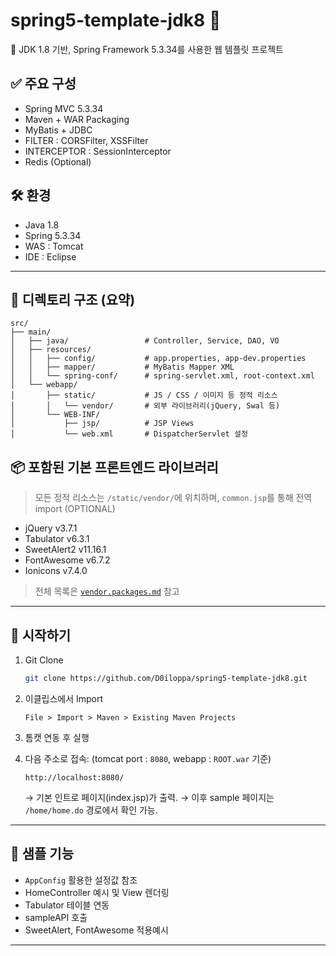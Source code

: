 # spring5-template-jdk8 🧱

📌 JDK 1.8 기반, Spring Framework 5.3.34를 사용한 웹 템플릿 프로젝트

## ✅ 주요 구성
- Spring MVC 5.3.34
- Maven + WAR Packaging
- MyBatis + JDBC
- FILTER : CORSFilter, XSSFilter
- INTERCEPTOR : SessionInterceptor
- Redis (Optional)

## 🛠️ 환경

- Java 1.8
- Spring 5.3.34
- WAS : Tomcat
- IDE : Eclipse

---

## 📁 디렉토리 구조 (요약)
```
src/
├── main/
│   ├── java/                 # Controller, Service, DAO, VO
│   ├── resources/
│   │   ├── config/           # app.properties, app-dev.properties
│   │   ├── mapper/           # MyBatis Mapper XML
│   │   └── spring-conf/      # spring-servlet.xml, root-context.xml
│   └── webapp/
│       ├── static/           # JS / CSS / 이미지 등 정적 리소스
│       │   └── vendor/       # 외부 라이브러리(jQuery, Swal 등)
│       └── WEB-INF/
│           ├── jsp/          # JSP Views
│           └── web.xml       # DispatcherServlet 설정
```



## 📦 포함된 기본 프론트엔드 라이브러리

> 모든 정적 리소스는 `/static/vendor/`에 위치하며, `common.jsp`를 통해 전역 import (OPTIONAL)

- jQuery v3.7.1
- Tabulator v6.3.1
- SweetAlert2 v11.16.1
- FontAwesome v6.7.2
- Ionicons v7.4.0

> 전체 목록은 [`vendor.packages.md`](./src/main/webapp/static/vendor/vendor.packages.md) 참고

---

## 🚀 시작하기

1. Git Clone
    ```bash
    git clone https://github.com/D0iloppa/spring5-template-jdk8.git
    ```

2. 이클립스에서 Import
    ```
    File > Import > Maven > Existing Maven Projects
    ```

3. 톰캣 연동 후 실행

4. 다음 주소로 접속: (tomcat port : `8080`, webapp : `ROOT.war` 기준)
    ```
    http://localhost:8080/
    ```
    → 기본 인트로 페이지(index.jsp)가 출력.
    → 이후 sample 페이지는 `/home/home.do` 경로에서 확인 가능.

---

## 🧪 샘플 기능

- `AppConfig` 활용한 설정값 참조
- HomeController 예시 및 View 렌더링
- Tabulator 테이블 연동
- sampleAPI 호출
- SweetAlert, FontAwesome 적용예시


---





